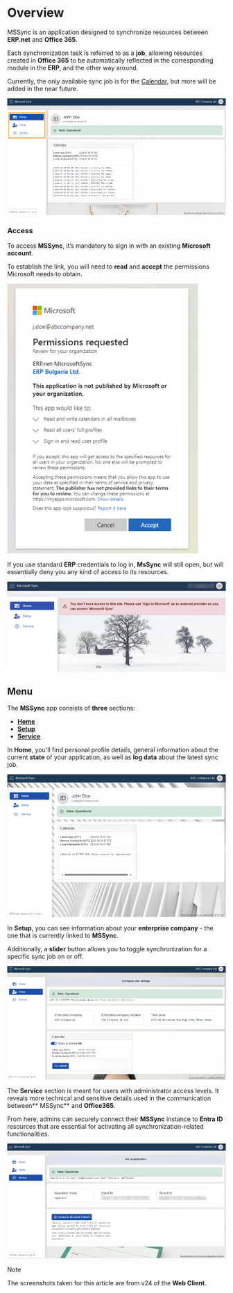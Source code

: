 # Overview

MSSync is an application designed to synchronize resources between **ERP.net** and **Office 365**. 

Each synchronization task is referred to as a **job**, allowing resources created in **Office 365** to be automatically reflected in the corresponding module in the **ERP**, and the other way around.

Currently, the only available sync job is for the [Calendar](https://docs.erp.net/tech/modules/express/my/calendar.html), but more will be added in the near future.

![picture](pictures/Overview_view_01_03.png)
 
### Access

To access **MSSync**, it’s mandatory to sign in with an existing **Microsoft account**. 

To establish the link, you will need to **read** and **accept** the permissions Microsoft needs to obtain.

![picture](pictures/Overview_permission_01_03.png)
 
If you use standard **ERP** credentials to log in, **MsSync** will still open, but will essentially deny you any kind of access to its resources. 

![picture](pictures/Overview_error_01_03.png)
 
## Menu

The **MSSync** app consists of **three** sections: 

-	**[Home](https://docs.erp.net/tech/modules/applications/mssync/home.html)**
-	**[Setup](https://docs.erp.net/tech/modules/applications/mssync/setup.html)**
-	**[Service](https://docs.erp.net/tech/modules/applications/mssync/setup.html)**

In **Home**, you'll find personal profile details, general information about the current **state** of your application, as well as **log data** about the latest sync job.

![picture](pictures/Overview_home_01_03.png) 

In **Setup**, you can see information about your **enterprise company** - the one that is currently linked to **MSSync**. 

Additionally, a **slider** button allows you to toggle synchronization for a specific sync job on or off.

 ![picture](pictures/Overview_setup_01_03.png)

The **Service** section is meant for users with administrator access levels. It reveals more technical and sensitive details used in the communication between** MSSync** and **Office365**.

From here, admins can securely connect their **MSSync** instance to **Entra ID** resources that are essential for activating all synchronization-related functionalities. 

![picture](pictures/Overview_service_01_03.png)

> [!NOTE]
> The screenshots taken for this article are from v24 of the **Web Client**.


